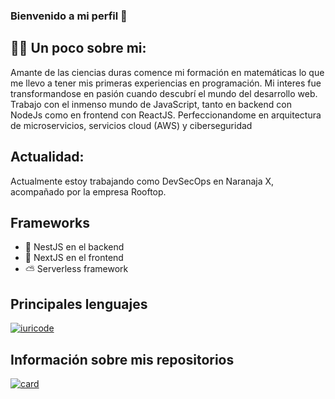 ### Bienvenido a mi perfil :hugs:

## :man_technologist: Un poco sobre mi:

 Amante de las ciencias duras comence mi formación en matemáticas lo que me llevo a tener mis primeras experiencias en programación. Mi interes fue transformandose en pasión cuando descubrí el mundo del desarrollo web. Trabajo con el inmenso mundo de JavaScript, tanto en backend con NodeJs como en frontend con ReactJS. Perfeccionandome en arquitectura de microservicios, servicios cloud (AWS) y ciberseguridad
 
## Actualidad:
Actualmente estoy trabajando como DevSecOps en Naranaja X, acompañado por la empresa Rooftop.
 
 ## Frameworks
 
 - 🔭  NestJS en el backend
 - 🌱  NextJS en el frontend
 - ⛅  Serverless framework
 
## Principales lenguajes
 
[![iuricode](https://github-readme-stats.vercel.app/api/top-langs/?username=pablocanale&hide=html&layout=compact&theme=default)](https://github.com/pablocanale)

## Información sobre  mis repositorios

[![card](https://github-readme-stats.vercel.app/api?username=pablocanale&theme=default&show_icons=true)](https://github.com/pablocanale)



